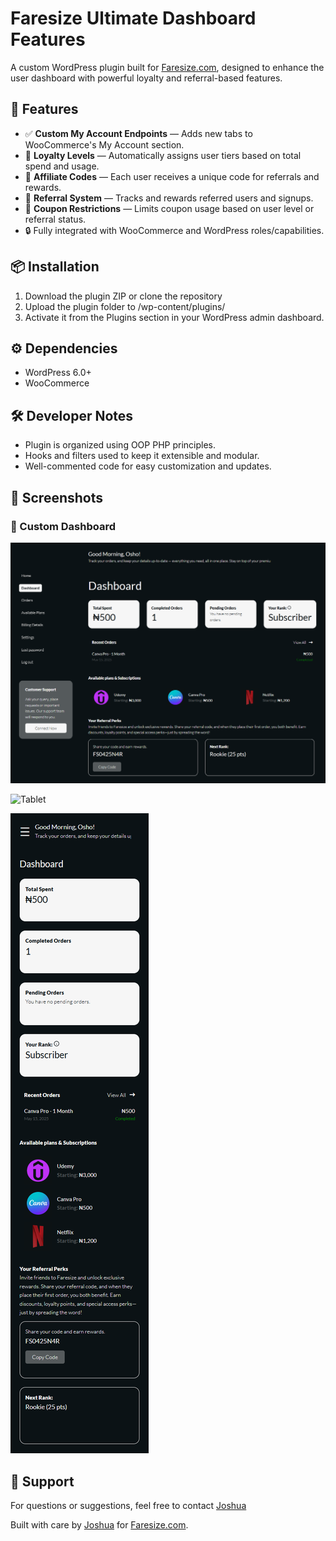 # Faresize Ultimate Dashboard Features

A custom WordPress plugin built for [Faresize.com](https://faresize.com), designed to enhance the user dashboard with powerful loyalty and referral-based features.

## 🎯 Features

- ✅ **Custom My Account Endpoints** — Adds new tabs to WooCommerce's My Account section.
- 🎁 **Loyalty Levels** — Automatically assigns user tiers based on total spend and usage.
- 💸 **Affiliate Codes** — Each user receives a unique code for referrals and rewards.
- 👥 **Referral System** — Tracks and rewards referred users and signups.
- 🚫 **Coupon Restrictions** — Limits coupon usage based on user level or referral status.
- 🔒 Fully integrated with WooCommerce and WordPress roles/capabilities.

## 📦 Installation

1. Download the plugin ZIP or clone the repository
2. Upload the plugin folder to /wp-content/plugins/
3. Activate it from the Plugins section in your WordPress admin dashboard.

## ⚙️ Dependencies
- WordPress 6.0+
- WooCommerce

## 🛠 Developer Notes
- Plugin is organized using OOP PHP principles.
- Hooks and filters used to keep it extensible and modular.
- Well-commented code for easy customization and updates.

## 📸 Screenshots
### 🎯 Custom Dashboard
![Desktop](assets/dashboard-large.png)

![Tablet](assets/dshboard-medium.png)

![Mobile](assets/dashboard-small.png)

## 💬 Support
For questions or suggestions, feel free to contact [Joshua](https://mail.google.com/mail/?view=cm&fs=1&tf=1&to=oshojoshua004@gmail.com)

Built with care by [Joshua](https://wa.me/2349049788099) for [Faresize.com](https://faresize.com).